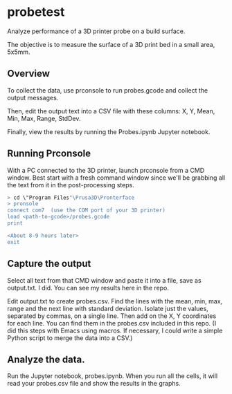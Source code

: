 # probetest
Analyze performance of a 3D printer probe on a build surface.

The objective is to measure the surface of a 3D print bed in a small
area, 5x5mm.

## Overview

To collect the data, use prconsole to run probes.gcode and collect the
output messages.

Then, edit the output text into a CSV file with these columns:
X, Y, Mean, Min, Max, Range, StdDev.

Finally, view the results by running the Probes.ipynb Jupyter notebook.

## Running Prconsole

With a PC connected to the 3D printer, launch prconsole from a CMD
window.  Best start with a fresh command window since we'll be
grabbing all the text from it in the post-processing steps.

```bash
> cd \"Program Files"\Prusa3D\Pronterface
> pronsole
connect com7  (use the COM port of your 3D printer)
load <path-to-gcode>/probes.gcode
print

<About 8-9 hours later>
exit
```

## Capture the output

Select all text from that CMD window and paste it into a file, save as
output.txt.  I did.  You can see my results here in the repo.

Edit output.txt to create probes.csv.  Find the lines with the mean,
min, max, range and the next line with standard deviation.  Isolate
just the values, separated by commas, on a single line.  Then add on
the X, Y coordinates for each line.  You can find them in the
probes.csv included in this repo.  (I did this steps with Emacs using
macros.  If necessary, I could write a simple Python script to merge
the data into a CSV.)

## Analyze the data. 

Run the Jupyter notebook, probes.ipynb.  When you run all the cells,
it will read your probes.csv file and show the results in the graphs.



